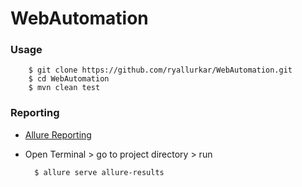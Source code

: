 # WebAutomation

### Usage
        $ git clone https://github.com/ryallurkar/WebAutomation.git
        $ cd WebAutomation
        $ mvn clean test

### Reporting
 - [Allure Reporting](http://allure.qatools.ru/)

- Open Terminal > go to project directory > run 


        $ allure serve allure-results
